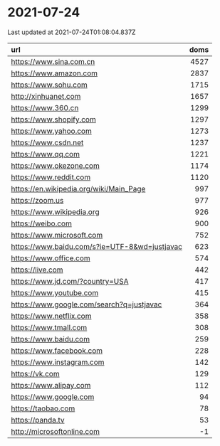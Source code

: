# 2021-07-24

<!-- BEGIN -->
Last updated at 2021-07-24T01:08:04.837Z

url | doms
:- | -:
https://www.sina.com.cn | 4527
https://www.amazon.com | 2837
https://www.sohu.com | 1715
http://xinhuanet.com | 1657
https://www.360.cn | 1299
https://www.shopify.com | 1297
https://www.yahoo.com | 1273
https://www.csdn.net | 1237
https://www.qq.com | 1221
https://www.okezone.com | 1174
https://www.reddit.com | 1120
https://en.wikipedia.org/wiki/Main_Page | 997
https://zoom.us | 977
https://www.wikipedia.org | 926
https://weibo.com | 900
https://www.microsoft.com | 752
https://www.baidu.com/s?ie=UTF-8&wd=justjavac | 623
https://www.office.com | 574
https://live.com | 442
https://www.jd.com/?country=USA | 417
https://www.youtube.com | 415
https://www.google.com/search?q=justjavac | 364
https://www.netflix.com | 358
https://www.tmall.com | 308
https://www.baidu.com | 259
https://www.facebook.com | 228
https://www.instagram.com | 142
https://vk.com | 129
https://www.alipay.com | 112
https://www.google.com | 94
https://taobao.com | 78
https://panda.tv | 53
http://microsoftonline.com | -1
<!-- END -->
